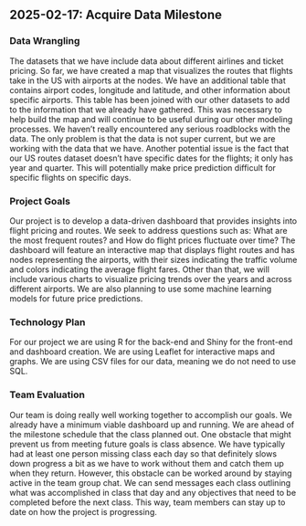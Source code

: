 ## 2025-02-17: Acquire Data Milestone 
### Data Wrangling
  The datasets that we have include data about different airlines and ticket pricing. So far, we have created a map that visualizes the routes that flights take in the US with airports at the nodes. We have an additional table that contains airport codes, longitude and latitude, and other information about specific airports. This table has been joined with our other datasets to add to the information that we already have gathered. This was necessary to help build the map and will continue to be useful during our other modeling processes. We haven’t really encountered any serious roadblocks with the data. The only problem is that the data is not super current, but we are working with the data that we have. Another potential issue is the fact that our US routes dataset doesn’t have specific dates for the flights; it only has year and quarter. This will potentially make price prediction difficult for specific flights on specific days. 

### Project Goals
  Our project is to develop a data-driven dashboard that provides insights into flight pricing and routes. We seek to address questions such as: What are the most frequent routes? and How do flight prices fluctuate over time? The dashboard will feature an interactive map that displays flight routes and has nodes representing the airports, with their sizes indicating the traffic volume and colors indicating the average flight fares. Other than that, we will include various charts to visualize pricing trends over the years and across different airports. We are also planning to use some machine learning models for future price predictions.

### Technology Plan
  For our project we are using R for the back-end and Shiny for the front-end and dashboard creation. We are using Leaflet for interactive maps and graphs. We are using CSV files for our data, meaning we do not need to use SQL.

### Team Evaluation
  Our team is doing really well working together to accomplish our goals. We already have a minimum viable dashboard up and running. We are ahead of the milestone schedule that the class planned out. One obstacle that might prevent us from meeting future goals is class absence. We have typically had at least one person missing class each day so that definitely slows down progress a bit as we have to work without them and catch them up when they return. However, this obstacle can be worked around by staying active in the team group chat. We can send messages each class outlining what was accomplished in class that day and any objectives that need to be completed before the next class. This way, team members can stay up to date on how the project is progressing. 
